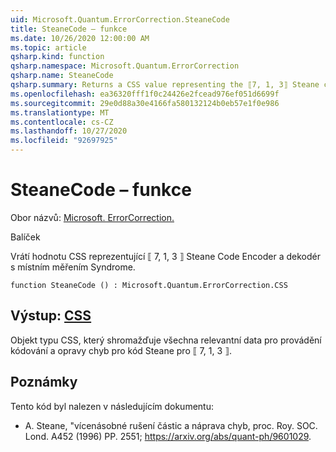 ```yaml
---
uid: Microsoft.Quantum.ErrorCorrection.SteaneCode
title: SteaneCode – funkce
ms.date: 10/26/2020 12:00:00 AM
ms.topic: article
qsharp.kind: function
qsharp.namespace: Microsoft.Quantum.ErrorCorrection
qsharp.name: SteaneCode
qsharp.summary: Returns a CSS value representing the ⟦7, 1, 3⟧ Steane code encoder and decoder with in-place syndrome measurement.
ms.openlocfilehash: ea36320fff1f0c24426e2fcead976ef051d6699f
ms.sourcegitcommit: 29e0d88a30e4166fa580132124b0eb57e1f0e986
ms.translationtype: MT
ms.contentlocale: cs-CZ
ms.lasthandoff: 10/27/2020
ms.locfileid: "92697925"
---
```

# <a name="steanecode-function"></a>SteaneCode – funkce

Obor názvů: [Microsoft. ErrorCorrection.](xref:Microsoft.Quantum.ErrorCorrection)

Balíček [](https://nuget.org/packages/)


Vrátí hodnotu CSS reprezentující ⟦ 7, 1, 3 ⟧ Steane Code Encoder a dekodér s místním měřením Syndrome.

```qsharp
function SteaneCode () : Microsoft.Quantum.ErrorCorrection.CSS
```


## <a name="output--css"></a>Výstup: [CSS](xref:Microsoft.Quantum.ErrorCorrection.CSS)

Objekt typu CSS, který shromažďuje všechna relevantní data pro provádění kódování a opravy chyb pro kód Steane pro ⟦ 7, 1, 3 ⟧.

## <a name="remarks"></a>Poznámky

Tento kód byl nalezen v následujícím dokumentu:

- A. Steane, "vícenásobné rušení částic a náprava chyb, proc. Roy. SOC. Lond. A452 (1996) PP. 2551; https://arxiv.org/abs/quant-ph/9601029.